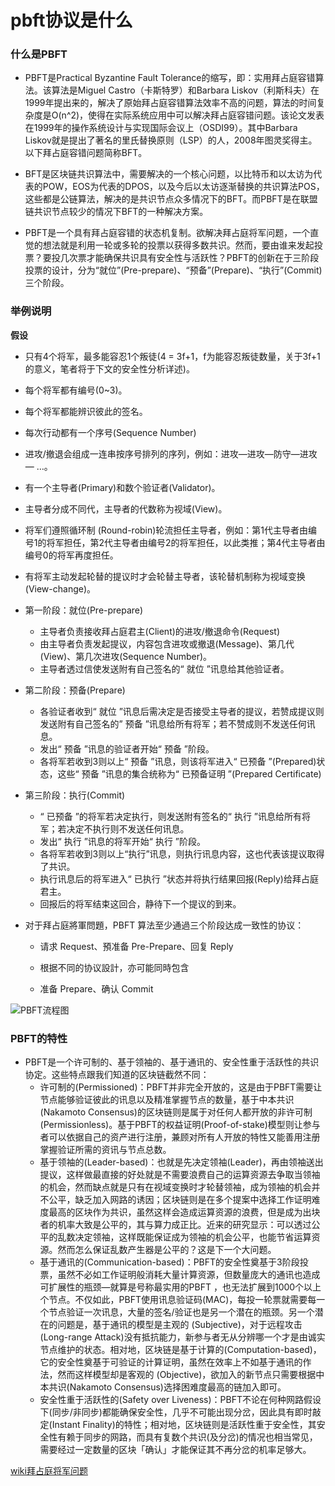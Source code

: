 # pbft协议是什么

### 什么是PBFT

+ PBFT是Practical Byzantine Fault Tolerance的缩写，即：实用拜占庭容错算法。该算法是Miguel Castro（卡斯特罗）和Barbara Liskov（利斯科夫）在1999年提出来的，解决了原始拜占庭容错算法效率不高的问题，算法的时间复杂度是O(n^2)，使得在实际系统应用中可以解决拜占庭容错问题。该论文发表在1999年的操作系统设计与实现国际会议上（OSDI99）。其中Barbara Liskov就是提出了著名的里氏替换原则（LSP）的人，2008年图灵奖得主。以下拜占庭容错问题简称BFT。

+ BFT是区块链共识算法中，需要解决的一个核心问题，以比特币和以太访为代表的POW，EOS为代表的DPOS，以及今后以太访逐渐替换的共识算法POS，这些都是公链算法，解决的是共识节点众多情况下的BFT。而PBFT是在联盟链共识节点较少的情况下BFT的一种解决方案。


+ PBFT是一个具有拜占庭容错的状态机复制。欲解决拜占庭将军问题，一个直觉的想法就是利用一轮或多轮的投票以获得多数共识。然而，要由谁来发起投票？要投几次票才能确保共识具有安全性与活跃性？PBFT的创新在于三阶段投票的设计，分为“就位”(Pre-prepare)、“预备”(Prepare)、“执行”(Commit)三个阶段。

### 举例说明

**假设**

+ 只有4个将军，最多能容忍1个叛徒(4 = 3f+1，f为能容忍叛徒数量，关于3f+1的意义，笔者将于下文的安全性分析详述)。
+ 每个将军都有编号(0~3)。
+ 每个将军都能辨识彼此的签名。
+ 每次行动都有一个序号(Sequence Number)
+ 进攻/撤退会组成一连串按序号排列的序列，例如：进攻—进攻—防守—进攻— …。
+ 有一个主导者(Primary)和数个验证者(Validator)。
+ 主导者分成不同代，主导者的代数称为视域(View)。
+ 将军们遵照循环制 (Round-robin)轮流担任主导者，例如：第1代主导者由编号1的将军担任，第2代主导者由编号2的将军担任，以此类推；第4代主导者由编号0的将军再度担任。
+ 有将军主动发起轮替的提议时才会轮替主导者，该轮替机制称为视域变换(View-change)。

+ 第一阶段：就位(Pre-prepare)
    - 主导者负责接收拜占庭君主(Client)的进攻/撤退命令(Request)
    - 由主导者负责发起提议，内容包含进攻或撤退(Message)、第几代(View)、第几次进攻(Sequence Number)。
    - 主导者透过信使发送附有自己签名的“ 就位 ”讯息给其他验证者。

+ 第二阶段：预备(Prepare)
    - 各验证者收到“ 就位 ”讯息后需决定是否接受主导者的提议，若赞成提议则发送附有自己签名的” 预备 ”讯息给所有将军；若不赞成则不发送任何讯息。
    - 发出“ 预备 ”讯息的验证者开始“ 预备 ”阶段。
    - 各将军若收到3则以上“ 预备 ”讯息，则该将军进入“ 已预备 ”(Prepared)状态，这些“ 预备 ”讯息的集合统称为“ 已预备证明 ”(Prepared Certificate)

+ 第三阶段：执行(Commit)
    - “ 已预备 ”的将军若决定执行，则发送附有签名的“ 执行 ”讯息给所有将军；若决定不执行则不发送任何讯息。
    - 发出“ 执行 ”讯息的将军开始“ 执行 ”阶段。
    - 各将军若收到3则以上“执行”讯息，则执行讯息内容，这也代表该提议取得了共识。
    - 执行讯息后的将军进入“ 已执行 ”状态并将执行结果回报(Reply)给拜占庭君主。
    - 回报后的将军结束这回合，静待下一个提议的到来。

+ 对于拜占庭將軍問題，PBFT 算法至少通過三个阶段达成一致性的协议：

    - 请求 Request、預准备 Pre-Prepare、回复 Reply 

    - 根据不同的协议設計，亦可能同時包含

    - 准备 Prepare、确认 Commit

![PBFT流程图](https://cdn.bsatoshi.com/2019/11/11/15734591758341.jpg)



### PBFT的特性

+ PBFT是一个许可制的、基于领袖的、基于通讯的、安全性重于活跃性的共识协定。这些特点跟我们知道的区块链截然不同：
    - 许可制的(Permissioned)：PBFT并非完全开放的，这是由于PBFT需要让节点能够验证彼此的讯息以及精准掌握节点的数量，基于中本共识(Nakamoto Consensus)的区块链则是属于对任何人都开放的非许可制(Permissionless)。基于PBFT的权益证明(Proof-of-stake)模型则让参与者可以依据自己的资产进行注册，兼顾对所有人开放的特性又能善用注册掌握验证所需的资讯与节点总数。
    - 基于领袖的(Leader-based)：也就是先决定领袖(Leader)，再由领袖送出提议，这样做最直接的好处就是不需要浪费自己的运算资源去争取当领袖的机会，然而缺点就是只有在视域变换时才轮替领袖，成为领袖的机会并不公平，缺乏加入网路的诱因；区块链则是在多个提案中选择工作证明难度最高的区块作为共识，虽然这样会造成运算资源的浪费，但是成为出块者的机率大致是公平的，其与算力成正比。近来的研究显示：可以透过公平的乱数决定领袖，这样既能保证成为领袖的机会公平，也能节省运算资源。然而怎么保证乱数产生器是公平的？这是下一个大问题。
    - 基于通讯的(Communication-based)：PBFT的安全性奠基于3阶段投票，虽然不必如工作证明般消耗大量计算资源，但数量庞大的通讯也造成可扩展性的瓶颈—就算是号称最实用的PBFT ，也无法扩展到1000个以上个节点。不仅如此，PBFT使用讯息验证码(MAC)，每投一轮票就需要每一个节点验证一次讯息，大量的签名/验证也是另一个潜在的瓶颈。另一个潜在的问题是，基于通讯的模型是主观的 (Subjective)，对于远程攻击(Long-range Attack)没有抵抗能力，新参与者无从分辨哪一个才是由诚实节点维护的状态。相对地，区块链是基于计算的(Computation-based)，它的安全性奠基于可验证的计算证明，虽然在效率上不如基于通讯的作法，然而这样模型却是客观的 (Objective)，欲加入的新节点只需要根据中本共识(Nakamoto Consensus)选择困难度最高的链加入即可。
    - 安全性重于活跃性的(Safety over Liveness)：PBFT不论在何种网路假设下(同步/非同步)都能确保安全性，几乎不可能出现分岔，因此具有即时敲定(Instant Finality)的特性；相对地，区块链则是活跃性重于安全性，其安全性有赖于同步的网路，而具有复数个共识(及分岔)的情况也相当常见，需要经过一定数量的区块「确认」才能保证其不再分岔的机率足够大。


[wiki拜占庭将军问题](https://zh.wikipedia.org/wiki/%E6%8B%9C%E5%8D%A0%E5%BA%AD%E5%B0%86%E5%86%9B%E9%97%AE%E9%A2%98)